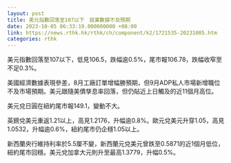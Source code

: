 ```yaml
---
layout: post
title: 美元指數回落至107以下　就業數據不及預期
date: 2023-10-05 06:33:19.000000000 +08:00
link: https://news.rthk.hk/rthk/ch/component/k2/1721535-20231005.htm
categories: rthk
---
```


美元指數回落至107以下，低見106.5，跌幅逾0.5%，尾市報106.78，跌幅收窄至不足0.3%。

美國經濟數據表現參差，8月工廠訂單增幅勝預期，但9月ADP私人市場新增職位不及市場預期。美元跟隨美債孳息率回落，但仍貼近上日觸及的近11個月高位。

美元兌日圓在紐約尾市報149.1，變動不大。

英鎊兌美元重返1.21以上，高見1.2176，升幅逾0.8%。歐元兌美元升穿1.05，高見1.0532，升幅逾0.6%，紐約尾市仍企穩1.05以上。

新西蘭央行維持利率於5.5厘不變，新西蘭元兌美元曾跌至0.5871的近1個月低位，紐約尾市回穩。美元兌加拿大元則升至最高1.3779，升幅0.5%。
